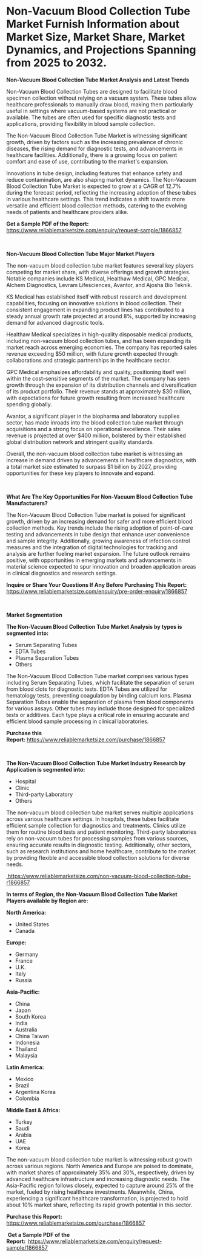 <p><h1>Non-Vacuum Blood Collection Tube Market Furnish Information about Market Size, Market Share, Market Dynamics, and Projections Spanning from 2025 to 2032.</h1></p><p><strong>Non-Vacuum Blood Collection Tube Market Analysis and Latest Trends</strong></p>
<p><p>Non-Vacuum Blood Collection Tubes are designed to facilitate blood specimen collection without relying on a vacuum system. These tubes allow healthcare professionals to manually draw blood, making them particularly useful in settings where vacuum-based systems are not practical or available. The tubes are often used for specific diagnostic tests and applications, providing flexibility in blood sample collection.</p><p>The Non-Vacuum Blood Collection Tube Market is witnessing significant growth, driven by factors such as the increasing prevalence of chronic diseases, the rising demand for diagnostic tests, and advancements in healthcare facilities. Additionally, there is a growing focus on patient comfort and ease of use, contributing to the market's expansion. </p><p>Innovations in tube design, including features that enhance safety and reduce contamination, are also shaping market dynamics. The Non-Vacuum Blood Collection Tube Market is expected to grow at a CAGR of 12.7% during the forecast period, reflecting the increasing adoption of these tubes in various healthcare settings. This trend indicates a shift towards more versatile and efficient blood collection methods, catering to the evolving needs of patients and healthcare providers alike.</p></p>
<p><strong>Get a Sample PDF of the Report:&nbsp;</strong> <a href="https://www.reliablemarketsize.com/enquiry/request-sample/1866857?utm_campaign=2008&utm_medium=2&utm_source=Github&utm_content=ia&utm_term=14042025&utm_id=non-vacuum-blood-collection-tube">https://www.reliablemarketsize.com/enquiry/request-sample/1866857</a></p>
<p>&nbsp;</p>
<p><strong>Non-Vacuum Blood Collection Tube Major Market Players</strong></p>
<p><p>The non-vacuum blood collection tube market features several key players competing for market share, with diverse offerings and growth strategies. Notable companies include KS Medical, Healthaw Medical, GPC Medical, Alchem Diagnostics, Levram Lifesciences, Avantor, and Ajosha Bio Teknik. </p><p>KS Medical has established itself with robust research and development capabilities, focusing on innovative solutions in blood collection. Their consistent engagement in expanding product lines has contributed to a steady annual growth rate projected at around 8%, supported by increasing demand for advanced diagnostic tools.</p><p>Healthaw Medical specializes in high-quality disposable medical products, including non-vacuum blood collection tubes, and has been expanding its market reach across emerging economies. The company has reported sales revenue exceeding $50 million, with future growth expected through collaborations and strategic partnerships in the healthcare sector.</p><p>GPC Medical emphasizes affordability and quality, positioning itself well within the cost-sensitive segments of the market. The company has seen growth through the expansion of its distribution channels and diversification of its product portfolio. Their revenue stands at approximately $30 million, with expectations for future growth resulting from increased healthcare spending globally.</p><p>Avantor, a significant player in the biopharma and laboratory supplies sector, has made inroads into the blood collection tube market through acquisitions and a strong focus on operational excellence. Their sales revenue is projected at over $400 million, bolstered by their established global distribution network and stringent quality standards.</p><p>Overall, the non-vacuum blood collection tube market is witnessing an increase in demand driven by advancements in healthcare diagnostics, with a total market size estimated to surpass $1 billion by 2027, providing opportunities for these key players to innovate and expand.</p></p>
<p>&nbsp;</p>
<p><strong>What Are The Key Opportunities For Non-Vacuum Blood Collection Tube Manufacturers?</strong></p>
<p><p>The Non-Vacuum Blood Collection Tube market is poised for significant growth, driven by an increasing demand for safer and more efficient blood collection methods. Key trends include the rising adoption of point-of-care testing and advancements in tube design that enhance user convenience and sample integrity. Additionally, growing awareness of infection control measures and the integration of digital technologies for tracking and analysis are further fueling market expansion. The future outlook remains positive, with opportunities in emerging markets and advancements in material science expected to spur innovation and broaden application areas in clinical diagnostics and research settings.</p></p>
<p><strong>Inquire or Share Your Questions If Any Before Purchasing This Report:</strong> <a href="https://www.reliablemarketsize.com/enquiry/pre-order-enquiry/1866857?utm_campaign=2008&utm_medium=2&utm_source=Github&utm_content=ia&utm_term=14042025&utm_id=non-vacuum-blood-collection-tube">https://www.reliablemarketsize.com/enquiry/pre-order-enquiry/1866857</a></p>
<p>&nbsp;</p>
<p><strong>Market Segmentation</strong></p>
<p><strong>The Non-Vacuum Blood Collection Tube Market Analysis by types is segmented into:</strong></p>
<p><ul><li>Serum Separating Tubes</li><li>EDTA Tubes</li><li>Plasma Separation Tubes</li><li>Others</li></ul></p>
<p><p>The Non-Vacuum Blood Collection Tube market comprises various types including Serum Separating Tubes, which facilitate the separation of serum from blood clots for diagnostic tests. EDTA Tubes are utilized for hematology tests, preventing coagulation by binding calcium ions. Plasma Separation Tubes enable the separation of plasma from blood components for various assays. Other tubes may include those designed for specialized tests or additives. Each type plays a critical role in ensuring accurate and efficient blood sample processing in clinical laboratories.</p></p>
<p><strong>Purchase this Report:&nbsp;</strong><a href="https://www.reliablemarketsize.com/purchase/1866857?utm_campaign=2008&utm_medium=2&utm_source=Github&utm_content=ia&utm_term=14042025&utm_id=non-vacuum-blood-collection-tube">https://www.reliablemarketsize.com/purchase/1866857</a></p>
<p>&nbsp;</p>
<p><strong>The Non-Vacuum Blood Collection Tube Market Industry Research by Application is segmented into:</strong></p>
<p><ul><li>Hospital</li><li>Clinic</li><li>Third-party Laboratory</li><li>Others</li></ul></p>
<p><p>The non-vacuum blood collection tube market serves multiple applications across various healthcare settings. In hospitals, these tubes facilitate efficient sample collection for diagnostics and treatments. Clinics utilize them for routine blood tests and patient monitoring. Third-party laboratories rely on non-vacuum tubes for processing samples from various sources, ensuring accurate results in diagnostic testing. Additionally, other sectors, such as research institutions and home healthcare, contribute to the market by providing flexible and accessible blood collection solutions for diverse needs.</p></p>
<p><a href="https://www.reliablemarketsize.com/non-vacuum-blood-collection-tube-r1866857?utm_campaign=2008&utm_medium=2&utm_source=Github&utm_content=ia&utm_term=14042025&utm_id=non-vacuum-blood-collection-tube">&nbsp;https://www.reliablemarketsize.com/non-vacuum-blood-collection-tube-r1866857</a></p>
<p><strong>In terms of Region, the Non-Vacuum Blood Collection Tube Market Players available by Region are:</strong></p>
<p>
    <p> <strong> North America: </strong>
        <ul>
            <li>United States</li>
            <li>Canada</li>
        </ul>
        </p> 
    <p> <strong> Europe: </strong>
        <ul>
            <li>Germany</li>
            <li>France</li>
            <li>U.K.</li>
            <li>Italy</li>
            <li>Russia</li>
        </ul>
        </p> 
    <p> <strong> Asia-Pacific: </strong>
        <ul>
            <li>China</li>
            <li>Japan</li>
            <li>South Korea</li>
            <li>India</li>
            <li>Australia</li>
            <li>China Taiwan</li>
            <li>Indonesia</li>
            <li>Thailand</li>
            <li>Malaysia</li>
        </ul>
        </p> 
    <p> <strong> Latin America: </strong>
        <ul>
            <li>Mexico</li>
            <li>Brazil</li>
            <li>Argentina Korea</li>
            <li>Colombia</li>
        </ul>
        </p> 
    <p> <strong> Middle East & Africa: </strong>
        <ul>
            <li>Turkey</li>
            <li>Saudi</li>
            <li>Arabia</li>
            <li>UAE</li>
            <li>Korea</li>
        </ul>
    </p>
    </p>
<p><p>The non-vacuum blood collection tube market is witnessing robust growth across various regions. North America and Europe are poised to dominate, with market shares of approximately 35% and 30%, respectively, driven by advanced healthcare infrastructure and increasing diagnostic needs. The Asia-Pacific region follows closely, expected to capture around 25% of the market, fueled by rising healthcare investments. Meanwhile, China, experiencing a significant healthcare transformation, is projected to hold about 10% market share, reflecting its rapid growth potential in this sector.</p></p>
<p><strong>Purchase this Report: </strong><a href="https://www.reliablemarketsize.com/purchase/1866857?utm_campaign=2008&utm_medium=2&utm_source=Github&utm_content=ia&utm_term=14042025&utm_id=non-vacuum-blood-collection-tube">https://www.reliablemarketsize.com/purchase/1866857</a></p>
<p>&nbsp;<strong>Get a Sample PDF of the Report:&nbsp;&nbsp;</strong><a href="https://www.reliablemarketsize.com/enquiry/request-sample/1866857?utm_campaign=2008&utm_medium=2&utm_source=Github&utm_content=ia&utm_term=14042025&utm_id=non-vacuum-blood-collection-tube">https://www.reliablemarketsize.com/enquiry/request-sample/1866857</a></p>
<p><strong></strong></p>
<p><p></p><p></p><p></p></p>